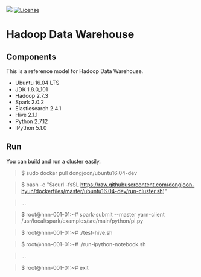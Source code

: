 [![](https://images.microbadger.com/badges/image/dongjoon/ubuntu16.04-dev.svg)](https://microbadger.com/images/dongjoon/ubuntu16.04-dev)
[![License](https://img.shields.io/badge/license-Apache%202-blue.svg)](LICENSE)

Hadoop Data Warehouse
====================

Components
----------
This is a reference model for Hadoop Data Warehouse.

* Ubuntu 16.04 LTS
* JDK 1.8.0_101
* Hadoop 2.7.3
* Spark 2.0.2
* Elasticsearch 2.4.1
* Hive 2.1.1
* Python 2.7.12
* IPython 5.1.0

Run
---
You can build and run a cluster easily.

> $ sudo docker pull dongjoon/ubuntu16.04-dev

> $ bash -c "$(curl -fsSL https://raw.githubusercontent.com/dongjoon-hyun/dockerfiles/master/ubuntu16.04-dev/run-cluster.sh)"

> ...

> $ root@hnn-001-01:~# spark-submit --master yarn-client /usr/local/spark/examples/src/main/python/pi.py

> $ root@hnn-001-01:~# ./test-hive.sh

> $ root@hnn-001-01:~# ./run-ipython-notebook.sh

> ...

> $ root@hnn-001-01:~# exit
